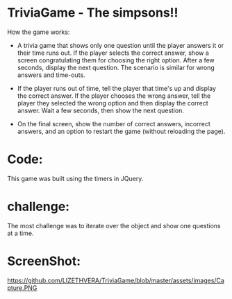 # TriviaGame - The simpsons!!

How the game works: 

* A trivia game that shows only one question until the player answers it or their time runs out. If the player selects the correct answer, show a screen congratulating them for choosing the right option. After a few seconds, display the next question. The scenario is similar for wrong answers and time-outs.

* If the player runs out of time, tell the player that time's up and display the correct answer. If the player chooses the wrong answer, tell the player they selected the wrong option and then display the correct answer. Wait a few seconds, then show the next question.

* On the final screen, show the number of correct answers, incorrect answers, and an option to restart the game (without reloading the page).

# Code: 
This game was built using the timers in JQuery. 

# challenge:

The most challenge was to iterate over the object and show one questions at a time. 

# ScreenShot: 

https://github.com/LIZETHVERA/TriviaGame/blob/master/assets/images/Capture.PNG

